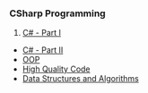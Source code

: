 ### CSharp Programming
1. [C# - Part I]()
* [C# - Part II]()
* [OOP]()
* [High Quality Code]()
* [Data Structures and Algorithms]()